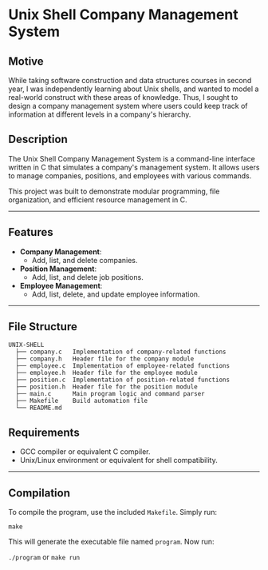 # Unix Shell Company Management System

## Motive 
While taking software construction and data structures courses in second year, I was independently learning about Unix shells, and wanted to model a real-world construct with these areas of knowledge. Thus, I sought to design a company management system where users could keep track of information at different levels in a company's hierarchy.

## Description
The Unix Shell Company Management System is a command-line interface written in C that simulates a company's management system. It allows users to manage companies, positions, and employees with various commands.

This project was built to demonstrate modular programming, file organization, and efficient resource management in C.

---

## Features
- **Company Management**:
  - Add, list, and delete companies.
- **Position Management**:
  - Add, list, and delete job positions.
- **Employee Management**:
  - Add, list, delete, and update employee information.

---

## File Structure
```
UNIX-SHELL
  ├── company.c   Implementation of company-related functions 
  ├── company.h   Header file for the company module 
  ├── employee.c  Implementation of employee-related functions
  ├── employee.h  Header file for the employee module
  ├── position.c  Implementation of position-related functions
  ├── position.h  Header file for the position module
  ├── main.c      Main program logic and command parser
  ├── Makefile    Build automation file 
  └── README.md
```
## Requirements
- GCC compiler or equivalent C compiler.
- Unix/Linux environment or equivalent for shell compatibility.

---

## Compilation
To compile the program, use the included `Makefile`. Simply run:

`
make
`

This will generate the executable file named `program`. Now run:

`./program` or `make run`



